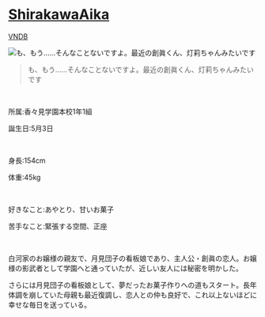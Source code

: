 # [ShirakawaAika](https://github.com/ShirakawaAika)

[VNDB](https://vndb.org/c113837)

![も、もう……そんなことないですよ。最近の創眞くん、灯莉ちゃんみたいです](https://circus-co.jp/product/dc5fl/rc/characters/aika_event_2.jpg)
> も、もう……そんなことないですよ。最近の創眞くん、灯莉ちゃんみたいです
<br>

所属:香々見学園本校1年1組

誕生日:5月3日

<br>

身長:154cm

体重:45kg

<br>

好きなこと:あやとり、甘いお菓子

苦手なこと:緊張する空間、正座

<br>

白河家のお嬢様の親友で、月見団子の看板娘であり、主人公・創眞の恋人。お嬢様の影武者として学園へと通っていたが、近しい友人には秘密を明かした。

さらには月見団子の看板娘として、夢だったお菓子作りへの道もスタート。長年体調を崩していた母親も最近復調し、恋人との仲も良好で、これ以上ないほどに幸せな毎日を送っている。
